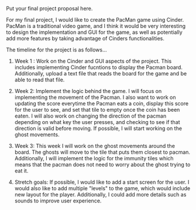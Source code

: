 Put your final project proposal here.

    
For my final project, I would like to create the PacMan game using Cinder. 
PacMan is a traditional video game, and I think it would be very interesting to 
design the implementation and GUI for the game, as well as potentially add more 
features by taking advantage of Cinders functionalities. 

The timeline for the project is as follows...

1. Week 1 : Work on the Cinder and GUI aspects of the project. This includes implementing Cinder
fucntions to display the Pacman board. Additionally, upload a text file that reads the board for
the game and be able to read that file.    


 2. Week 2: Implement the logic behind the game. I will focus on implementing the movement of 
the Pacman. I also want to work on updating the score everytime the Pacman eats a coin, display 
this score for the user to see, and set that tile to empty once the coin has been eaten. I will 
also work on changing the direction of the pacman depending on what key the user presses, and checking
to see if that direction is valid before moving. If possible, I will start working on the ghost movements.     


3. Week 3: 
This week I will work on the ghost movements around the board. The ghosts will move to the tile
that puts them closest to pacman. Additionally, I will implement the logic for the immunity tiles
which means that the pacman does not need to worry about the ghost trying to eat it. 


4. Stretch goals: 
If possible, I would like to add a start screen for the user. I would also like to add multiple
"levels" to the game, which would include new layout for the player. Additionally, I could add
more details such as sounds to improve user experience. 
